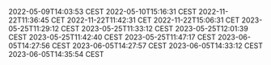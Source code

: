 2022-05-09T14:03:53 CEST
2022-05-10T15:16:31 CEST
2022-11-22T11:36:45 CET
2022-11-22T11:42:31 CET
2022-11-22T15:06:31 CET
2023-05-25T11:29:12 CEST
2023-05-25T11:33:12 CEST
2023-05-25T12:01:39 CEST
2023-05-25T11:42:40 CEST
2023-05-25T11:47:17 CEST
2023-06-05T14:27:56 CEST
2023-06-05T14:27:57 CEST
2023-06-05T14:33:12 CEST
2023-06-05T14:35:54 CEST

